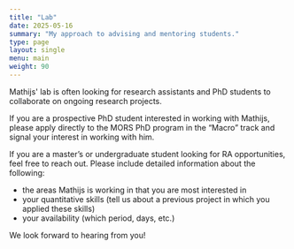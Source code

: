 ```yaml
---
title: "Lab"
date: 2025-05-16
summary: "My approach to advising and mentoring students."
type: page
layout: single
menu: main
weight: 90
---
```


Mathijs' lab is often looking for research assistants and PhD students to collaborate on ongoing research projects.

If you are a prospective PhD student interested in working with Mathijs, please apply directly to the MORS PhD program in the “Macro” track and signal your interest in working with him.

If you are a master’s or undergraduate student looking for RA opportunities, feel free to reach out. Please include detailed information about the following:    

- the areas Mathijs is working in that you are most interested in
- your quantitative skills (tell us about a previous project in which you applied these skills)
- your availability (which period, days, etc.)

We look forward to hearing from you!
